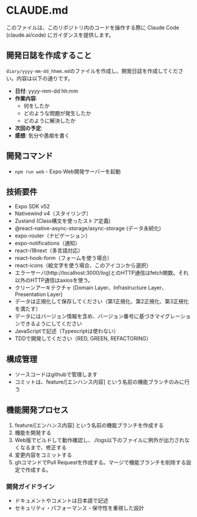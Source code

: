 # CLAUDE.md

このファイルは、このリポジトリ内のコードを操作する際に Claude Code (claude.ai/code) にガイダンスを提供します。

## 開発日誌を作成すること

`diary/yyyy-mm-dd_hhmm.md`のファイルを作成し、開発日誌を作成してください。内容は以下の通りです。

- **日付**: yyyy-mm-dd hh:mm
- **作業内容**:
  - 何をしたか
  - どのような問題が発生したか
  - どのように解決したか
- **次回の予定**:
- **感想**: 気分や愚痴を書く

## 開発コマンド

- `npm run web` - Expo Web開発サーバーを起動

## 技術要件

- Expo SDK v52
- Nativewind v4（スタイリング）
- Zustand (Class構文を使ったストア定義)
- @react-native-async-storage/async-storage (データ永続化)
- expo-router（ナビゲーション）
- expo-notifications（通知）
- react-i18next（多言語対応）
- react-hook-form（フォームを使う場合）
- react-icons（絵文字を使う場合、このアイコンから選択）
- エラーサーバ(http://localhost:3000/log)とのHTTP通信はfetch関数。それ以外のHTTP通信はaxiosを使う。
- クリーンアーキテクチャ (Domain Layer、Infrastructure Layer、Presentation Layer)
- データは正規化して保存してください（第1正規化、第2正規化、第3正規化を満たす）
- データにはバージョン情報を含め、バージョン番号に基づきマイグレーションできるようにしてください
- JavaScriptで記述（Typescriptは使わない）
- TDDで開発してください（RED, GREEN, REFACTORING）

## 構成管理

- ソースコードはgithubで管理します
- コミットは、feature/[エンハンス内容] という名前の機能ブランチのみに行う

## 機能開発プロセス

1. feature/[エンハンス内容] という名前の機能ブランチを作成する
2. 機能を開発する
3. Web版でビルドして動作確認し、./logs以下のファイルに例外が出力されなくなるまで、修正する
4. 変更内容をコミットする
5. ghコマンドでPull Requestを作成する。マージで機能ブランチを削除する設定で作成する。

### 開発ガイドライン

- ドキュメントやコメントは日本語で記述
- セキュリティ・パフォーマンス・保守性を重視した設計
